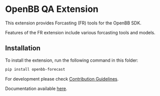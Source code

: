 # OpenBB QA Extension

This extension provides Forcasting (FR) tools for the OpenBB SDK.

Features of the FR extension include various forcasting tools and models.

## Installation

To install the extension, run the following command in this folder:

```bash
pip install openbb-forecast
```

For development please check [Contribution Guidelines](https://github.com/OpenBB-finance/OpenBBTerminal/blob/feature/openbb-sdk-v4/openbb_platform/CONTRIBUTING.md).

Documentation available [here](https://docs.openbb.co/sdk).
